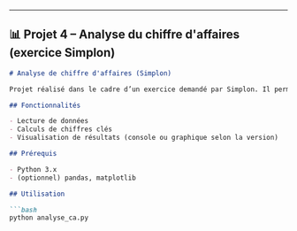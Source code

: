 
---

## 📊 Projet 4 – Analyse du chiffre d'affaires (exercice Simplon)

```markdown
# Analyse de chiffre d'affaires (Simplon)

Projet réalisé dans le cadre d’un exercice demandé par Simplon. Il permet de lire, analyser et afficher des informations sur le chiffre d'affaires d’une entreprise à partir de données fournies.

## Fonctionnalités

- Lecture de données
- Calculs de chiffres clés
- Visualisation de résultats (console ou graphique selon la version)

## Prérequis

- Python 3.x
- (optionnel) pandas, matplotlib

## Utilisation

```bash
python analyse_ca.py
